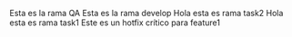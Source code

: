 Esta es la rama QA
Esta es la rama develop
Hola esta es rama task2
Hola esta es rama task1
Este es un hotfix crítico para feature1